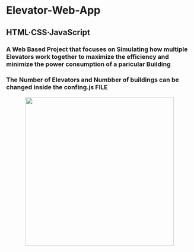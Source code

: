 # Elevator-Web-App
## HTML·CSS·JavaScript 
### A Web Based Project that focuses on Simulating how multiple Elevators work together to maximize the efficiency and minimize the power consumption of  a paricular Building
### The Number of Elevators and Numbber of buildings can be changed inside the confing.js FILE
<div align="center">
    <img src="C:/Users/91978/Pictures/Screenshots/pic1" width="400px"</img> 
</div>
